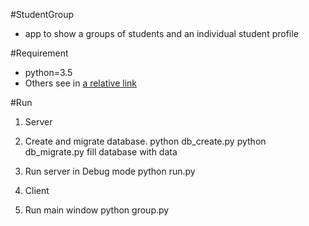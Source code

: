 #StudentGroup
- app to show a groups of students and an individual student profile

#Requirement
* python=3.5
* Others see in [a relative link](requirements.txt)

#Run
1. Server
 1. Create and migrate database.
  python db_create.py 
  python db_migrate.py
  fill database with data
 2. Run server in Debug mode
  python run.py

2. Client
 1. Run main window 
  python group.py
